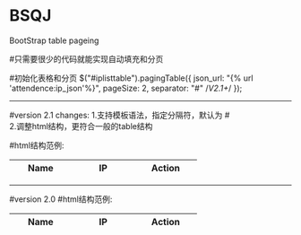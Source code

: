 # BSQJ
BootStrap table pageing

#只需要很少的代码就能实现自动填充和分页

#初始化表格和分页
$("#iplisttable").pagingTable({
    json_url: "{% url 'attendence:ip_json'%}",
    pageSize: 2,
    separator: "#" /*V2.1+*/
});

<hr>
#version 2.1 changes:
1.支持模板语法，指定分隔符，默认为 #
<br>
2.调整html结构，更符合一般的table结构

#html结构范例:
<table id="iplisttable" class="table table-bordered table-hover table-striped">
    <thead>
        <tr>
            <th width="20%">Name</th>
            <th width="20%">IP</th>
            <th width="20%">Action</th>
        </tr>
    </thead>
    <tbody>
        <tr pk="#ip#" template=1 style="display: none">
            <td>#name#</td>
            <td>#ip#</td>
            <td>
                <a href="javascript:void(0)" onclick="delIP(this)" class="delip" style="cursor:pointer">
                    <span class="glyphicon glyphicon-floppy-remove"></span> <span>(#ip#)</span>
                </a>
                <a style="cursor:pointer;display:inline-block;margin-left:15px;">
                    <span class="glyphicon glyphicon-edit"></span>
                </a>
            </td>
        </tr>
    </tbody>
</table>

<hr>
#version 2.0
#html结构范例:
<table id="iplisttable" class="table table-bordered table-hover table-striped">
    <thead>
        <tr>
            <th width="20%">Name</th>
            <th width="20%">IP</th>
            <th width="20%">Action</th>
        </tr>
        <tr pk-field="ip" template style="display: none">
            <td data-field="name">Name</td>
            <td data-field="ip">IP</td>
            <td>
                <a href="javascript:void(0)" onclick="delIP(this)" class="delip" style="cursor:pointer">
                    <span class="glyphicon glyphicon-floppy-remove"></span>
                </a>
                <a style="cursor:pointer;display:inline-block;margin-left:15px;">
                    <span class="glyphicon glyphicon-edit"></span>
                </a>
            </td>
        </tr>
    </thead>
    <tbody>
    </tbody>
</table>



